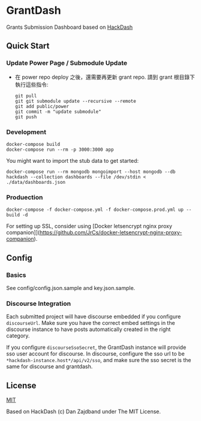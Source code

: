 GrantDash
=========

Grants Submission Dashboard based on [HackDash](http://hackdash.org)

## Quick Start

### Update Power Page / Submodule Update

 * 在 power repo deploy 之後，還需要再更新 grant repo. 請到 grant 根目錄下執行這些指令:
   ```
   git pull
   git git submodule update --recursive --remote
   git add public/power
   git commit -m "update submodule"
   git push
   ```



### Development

```
docker-compose build
docker-compose run --rm -p 3000:3000 app
```

You might want to import the stub data to get started:

```
docker-compose run --rm mongodb mongoimport --host mongodb --db hackdash --collection dashboards --file /dev/stdin < ./data/dashboards.json
```

### Produection

```
docker-compose -f docker-compose.yml -f docker-compose.prod.yml up --build -d
```

For setting up SSL, consider using [Docker letsencrypt nginx proxy companion]](https://github.com/JrCs/docker-letsencrypt-nginx-proxy-companion).

## Config

### Basics

See config/config.json.sample and key.json.sample.

### Discourse Integration

Each submitted project will have discourse embedded if you configure `discourseUrl`.  Make sure you have the correct embed settings in the discourse instance to have posts automatically created in the right category.

If you configure `discourseSsoSecret`, the GrantDash instance will provide sso user account for discourse.  In discourse, configure the sso url to be `*hackdash-instance.host*/api/v2/sso`, and make sure the sso secret is the same for discourse and grantdash.

## License

[MIT](https://g0v.mit-license.org)

Based on HackDash (c) Dan Zajdband under The MIT License.
